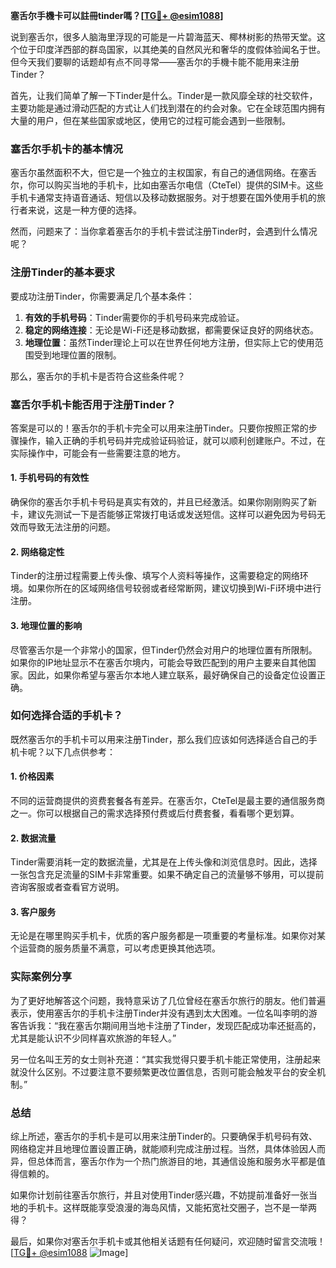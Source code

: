 **塞舌尔手機卡可以註冊tinder嗎？[[TG💪+ @esim1088](https://t.me/s/esim1088)]**

说到塞舌尔，很多人脑海里浮现的可能是一片碧海蓝天、椰林树影的热带天堂。这个位于印度洋西部的群岛国家，以其绝美的自然风光和奢华的度假体验闻名于世。但今天我们要聊的话题却有点不同寻常——塞舌尔的手機卡能不能用来注册Tinder？

首先，让我们简单了解一下Tinder是什么。Tinder是一款风靡全球的社交软件，主要功能是通过滑动匹配的方式让人们找到潜在的约会对象。它在全球范围内拥有大量的用户，但在某些国家或地区，使用它的过程可能会遇到一些限制。

### 塞舌尔手机卡的基本情况

塞舌尔虽然面积不大，但它是一个独立的主权国家，有自己的通信网络。在塞舌尔，你可以购买当地的手机卡，比如由塞舌尔电信（CteTel）提供的SIM卡。这些手机卡通常支持语音通话、短信以及移动数据服务。对于想要在国外使用手机的旅行者来说，这是一种方便的选择。

然而，问题来了：当你拿着塞舌尔的手机卡尝试注册Tinder时，会遇到什么情况呢？

### 注册Tinder的基本要求

要成功注册Tinder，你需要满足几个基本条件：
1. **有效的手机号码**：Tinder需要你的手机号码来完成验证。
2. **稳定的网络连接**：无论是Wi-Fi还是移动数据，都需要保证良好的网络状态。
3. **地理位置**：虽然Tinder理论上可以在世界任何地方注册，但实际上它的使用范围受到地理位置的限制。

那么，塞舌尔的手机卡是否符合这些条件呢？

### 塞舌尔手机卡能否用于注册Tinder？

答案是可以的！塞舌尔的手机卡完全可以用来注册Tinder。只要你按照正常的步骤操作，输入正确的手机号码并完成验证码验证，就可以顺利创建账户。不过，在实际操作中，可能会有一些需要注意的地方。

#### 1. 手机号码的有效性
确保你的塞舌尔手机卡号码是真实有效的，并且已经激活。如果你刚刚购买了新卡，建议先测试一下是否能够正常拨打电话或发送短信。这样可以避免因为号码无效而导致无法注册的问题。

#### 2. 网络稳定性
Tinder的注册过程需要上传头像、填写个人资料等操作，这需要稳定的网络环境。如果你所在的区域网络信号较弱或者经常断网，建议切换到Wi-Fi环境中进行注册。

#### 3. 地理位置的影响
尽管塞舌尔是一个非常小的国家，但Tinder仍然会对用户的地理位置有所限制。如果你的IP地址显示不在塞舌尔境内，可能会导致匹配到的用户主要来自其他国家。因此，如果你希望与塞舌尔本地人建立联系，最好确保自己的设备定位设置正确。

### 如何选择合适的手机卡？

既然塞舌尔的手机卡可以用来注册Tinder，那么我们应该如何选择适合自己的手机卡呢？以下几点供参考：

#### 1. 价格因素
不同的运营商提供的资费套餐各有差异。在塞舌尔，CteTel是最主要的通信服务商之一。你可以根据自己的需求选择预付费或后付费套餐，看看哪个更划算。

#### 2. 数据流量
Tinder需要消耗一定的数据流量，尤其是在上传头像和浏览信息时。因此，选择一张包含充足流量的SIM卡非常重要。如果不确定自己的流量够不够用，可以提前咨询客服或者查看官方说明。

#### 3. 客户服务
无论是在哪里购买手机卡，优质的客户服务都是一项重要的考量标准。如果你对某个运营商的服务质量不满意，可以考虑更换其他选项。

### 实际案例分享

为了更好地解答这个问题，我特意采访了几位曾经在塞舌尔旅行的朋友。他们普遍表示，使用塞舌尔的手机卡注册Tinder并没有遇到太大困难。一位名叫李明的游客告诉我：“我在塞舌尔期间用当地卡注册了Tinder，发现匹配成功率还挺高的，尤其是能认识不少同样喜欢旅游的年轻人。”

另一位名叫王芳的女士则补充道：“其实我觉得只要手机卡能正常使用，注册起来就没什么区别。不过要注意不要频繁更改位置信息，否则可能会触发平台的安全机制。”

### 总结

综上所述，塞舌尔的手机卡是可以用来注册Tinder的。只要确保手机号码有效、网络稳定并且地理位置设置正确，就能顺利完成注册过程。当然，具体体验因人而异，但总体而言，塞舌尔作为一个热门旅游目的地，其通信设施和服务水平都是值得信赖的。

如果你计划前往塞舌尔旅行，并且对使用Tinder感兴趣，不妨提前准备好一张当地的手机卡。这样既能享受浪漫的海岛风情，又能拓宽社交圈子，岂不是一举两得？

最后，如果你对塞舌尔手机卡或其他相关话题有任何疑问，欢迎随时留言交流哦！[[TG💪+ @esim1088](https://t.me/s/esim1088) ![Image](https://i.postimg.cc/4NQfJmqS/Snipaste-2025-05-13-00-14-12.png)]